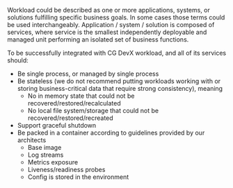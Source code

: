 Workload could be described as one or more applications, systems, or solutions fulfilling specific business goals. In
some cases those terms could be used interchangeably.
Application / system / solution is composed of services, where service is the smallest independently deployable and
managed unit performing an isolated set of business functions.

To be successfully integrated with CG DevX workload, and all of its services should:

- Be single process, or managed by single process
- Be stateless (we do not recommend putting workloads working with or storing business-critical data that require strong consistency), meaning
    - No in memory state that could not be recovered/restored/recalculated
    - No local file system/storage that could not be recovered/restored/recreated
- Support graceful shutdown
- Be packed in a container according to guidelines provided by our architects
    - Base image
    - Log streams
    - Metrics exposure
    - Liveness/readiness probes
    - Config is stored in the environment

